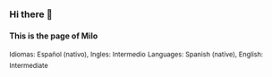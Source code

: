 ### Hi there 👋

#### This is the page of Milo
<sup>Idiomas: Español (nativo), Ingles: Intermedio</sup>
<sup>Languages: Spanish (native), English: Intermediate</sup>



<!--
**Camilosm20/Camilosm20** is a ✨ _special_ ✨ repository because its `README.md` (this file) appears on your GitHub profile.

Here are some ideas to get you started:

- 🔭 I’m currently working on ...
- 🌱 I’m currently learning ...
- 👯 I’m looking to collaborate on ...
- 🤔 I’m looking for help with ...
- 💬 Ask me about ...
- 📫 How to reach me: ...
- 😄 Pronouns: ...
- ⚡ Fun fact: ...
-->
